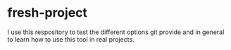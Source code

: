# fresh-project
I use this respository to test the different options git provide and in general to learn how to use this tool in real projects.
